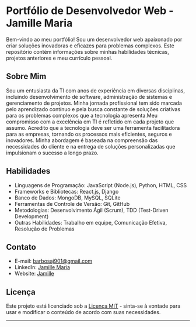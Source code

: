 
# Portfólio de Desenvolvedor Web - Jamille Maria

Bem-vindo ao meu portfólio! Sou um desenvolvedor web apaixonado por criar soluções inovadoras e eficazes para problemas complexos. Este repositório contém informações sobre minhas habilidades técnicas, projetos anteriores e meu currículo pessoal.

## Sobre Mim

Sou um entusiasta da TI com anos de experiência em diversas disciplinas, incluindo desenvolvimento de software, administração de sistemas e gerenciamento de projetos. Minha jornada profissional tem sido marcada pelo aprendizado contínuo e pela busca constante de soluções criativas para os problemas complexos que a tecnologia apresenta.Meu compromisso com a excelência em TI é refletido em cada projeto que assumo. Acredito que a tecnologia deve ser uma ferramenta facilitadora para as empresas, tornando os processos mais eficientes, seguros e inovadores. Minha abordagem é baseada na compreensão das necessidades do cliente e na entrega de soluções personalizadas que impulsionam o sucesso a longo prazo.

## Habilidades

- Linguagens de Programação: JavaScript (Node.js), Python, HTML, CSS
- Frameworks e Bibliotecas: React.js, Django
- Banco de Dados: MongoDB, MySQL, SQLite
- Ferramentas de Controle de Versão: Git, GitHub
- Metodologias: Desenvolvimento Ágil (Scrum), TDD (Test-Driven Development)
- Outras Habilidades: Trabalho em equipe, Comunicação Efetiva, Resolução de Problemas


## Contato

- E-mail: barbosaj901@gmail.com
- LinkedIn: [Jamille Maria](https://www.linkedin.com/in/jamille-maria-815215249/)
- Website: [Jamille](https://millemaria.github.io/PortifolioJamille/)

## Licença

Este projeto está licenciado sob a [Licença MIT](LICENSE) - sinta-se à vontade para usar e modificar o conteúdo de acordo com suas necessidades.

---

